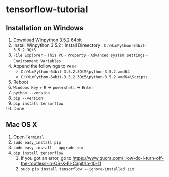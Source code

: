 # tensorflow-tutorial
## Installation on Windows
1. [Download Winpython 3.5.2 64bit](https://sourceforge.net/projects/winpython/files/WinPython_3.5/3.5.2.3/WinPython-64bit-3.5.2.3Qt5.exe/download)
1. Install Winpython 3.5.2 : Install Direectory : `C:\WinPython-64bit-3.5.2.3Qt5`
1. `File Explorer` - `This PC` - `Property` - `Advanced system settings` - `Environment Variables`
1. Append the followings to `PATH`
    - `C:\WinPython-64bit-3.5.2.3Qt5\python-3.5.2.amd64`
    - `C:\WinPython-64bit-3.5.2.3Qt5\python-3.5.2.amd64\Scripts`
1. Reboot
1. `Windows Key` + `R` -> `powershell` -> `Enter`
1. `python --version`
1. `pip --version`
1. `pip install tensorflow`
1. Done

## Mac OS X
1. Open `Terminal`
1. `sudo easy_install pip`
1. `sudo easy_install --upgrade six`
1. `pip install tensorflow`
    1. If you got an error, go to https://www.quora.com/How-do-I-turn-off-the-rootless-in-OS-X-El-Capitan-10-11
    1. `sudo pip install tensorflow --ignore-installed six`
